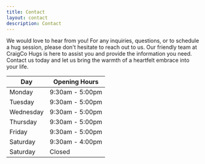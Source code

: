 ```yaml
---
title: Contact
layout: contact
description: Contact
---
```


We would love to hear from you! For any inquiries, questions, or to schedule a hug session, please don't hesitate to reach out to us. Our friendly team at CraigCo Hugs is here to assist you and provide the information you need. Contact us today and let us bring the warmth of a heartfelt embrace into your life.

| Day       | Opening Hours   |
| --------- | --------------- |
| Monday    | 9:30am - 5:00pm |
| Tuesday   | 9:30am - 5:00pm |
| Wednesday | 9:30am - 5:00pm |
| Thursday  | 9:30am - 5:00pm |
| Friday    | 9:30am - 5:00pm |
| Saturday  | 9:30am - 4:00pm |
| Saturday  | Closed          |
